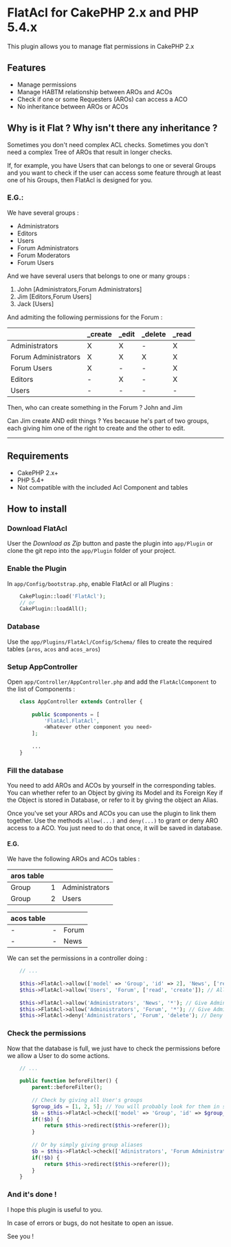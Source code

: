 # FlatAcl for CakePHP 2.x and PHP 5.4.x

This plugin allows you to manage flat permissions in CakePHP 2.x

## Features

*   Manage permissions
*   Manage HABTM relationship between AROs and ACOs
*   Check if one or some Requesters (AROs) can access a ACO
*   No inheritance between AROs or ACOs

## Why is it Flat ? Why isn't there any inheritance ?

Sometimes you don't need complex ACL checks. Sometimes you don't need a complex Tree of AROs that result in longer checks.

If, for example, you have Users that can belongs to one or several Groups and you want to check if the user can access some feature through at least one of his Groups, then FlatAcl is designed for you.

### E.G.:

We have several groups :

*   Administrators
*   Editors
*   Users
*   Forum Administrators
*   Forum Moderators
*   Forum Users

And we have several users that belongs to one or many groups :

1.  John [Administrators,Forum Administrators]
2.  Jim  [Editors,Forum Users]
3.  Jack [Users]

And admiting the following permissions for the Forum :

|                      | _create | _edit | _delete | _read |
|----------------------|---------|-------|---------|-------|
| Administrators       |    X    |   X   |    -    |   X   |
| Forum Administrators |    X    |   X   |    X    |   X   |
| Forum Users          |    X    |   -   |    -    |   X   |
| Editors              |    -    |   X   |    -    |   X   |
| Users                |    -    |   -   |    -    |   -   |

Then, who can create something in the Forum ? John and Jim

Can Jim create AND edit things ? Yes because he's part of two groups, each giving him one of the right to create and the other to edit.

* * * 

## Requirements

*   CakePHP 2.x+
*   PHP 5.4+
*   Not compatible with the included Acl Component and tables

## How to install

### Download FlatAcl

User the _Download as Zip_ button and paste the plugin into `app/Plugin` or clone the git repo into the `app/Plugin` folder of your project.

### Enable the Plugin

In `app/Config/bootstrap.php`, enable FlatAcl or all Plugins :

```php 
    CakePlugin::load('FlatAcl');
    // or
    CakePlugin::loadAll();
```

### Database

Use the `app/Plugins/FlatAcl/Config/Schema/` files to create the required tables (`aros`, `acos` and `acos_aros`)

### Setup AppController

Open `app/Controller/AppController.php` and add the `FlatAclComponent` to the list of Components :

```php 
    class AppController extends Controller {
    
        public $components = [
            'FlatAcl.FlatAcl',
            <Whatever other component you need>
        ];
    
        ...
    }
```

### Fill the database

You need to add AROs and ACOs by yourself in the corresponding tables. You can whether refer to an Object by giving its Model and its Foreign Key if the Object is stored in Database, or refer to it by giving the object an Alias.

Once you've set your AROs and ACOs you can use the plugin to link them together. Use the methods `allow(...)` and `deny(...)` to grant or deny ARO access to a ACO. You just need to do that once, it will be saved in database.

#### E.G.

We have the following AROs and ACOs tables :

| aros table |   |                |
|------------|---|----------------|
|   Group    | 1 | Administrators |
|   Group    | 2 | Users          |

| acos table |   |       |
|------------|---|-------|
|     -      | - | Forum |
|     -      | - | News  |

We can set the permissions in a controller doing :

```php 
    // ...
    
    $this->FlatAcl->allow(['model' => 'Group', 'id' => 2], 'News', ['read']);  // Allow Users to read the News only
    $this->FlatAcl->allow('Users', 'Forum', ['read', 'create']); // Allow users to read and create in the Forum
    
    $this->FlatAcl->allow('Administrators', 'News', '*'); // Give Administrators all permissions over the News
    $this->FlatAcl->allow('Administrators', 'Forum', '*'); // Give Administrators all permissions over the Forum
    $this->FlatAcl->deny('Administrators', 'Forum', 'delete'); // Deny Administrators the permissions to delete things on the Forum
```


### Check the permissions

Now that the database is full, we just have to check the permissions before we allow a User to do some actions.

```php 
    // ...
    
    public function beforeFilter() {
        parent::beforeFilter();
    
        // Check by giving all User's groups
        $group_ids = [1, 2, 5]; // You will probably look for them in session or somewhere
        $b = $this->FlatAcl->check(['model' => 'Group', 'id' => $group_ids], $this->name, $this->action);
        if(!$b) {
            return $this->redirect($this->referer());
        }
    
        // Or by simply giving group aliases
        $b = $this->FlatAcl->check(['Adinistrators', 'Forum Administrators'], $this->name, $this->action);
        if(!$b) {
            return $this->redirect($this->referer());
        }
    }
```

### And it's done !

I hope this plugin is useful to you.

In case of errors or bugs, do not hesitate to open an issue.

See you !
